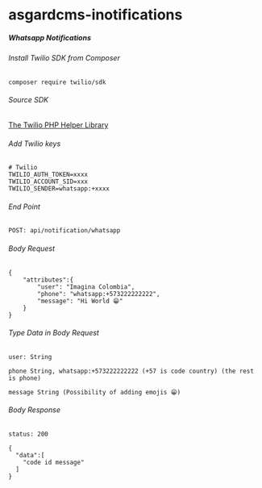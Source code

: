 # asgardcms-inotifications

##### Whatsapp Notifications 

###### Install Twilio SDK from Composer

```
composer require twilio/sdk
```

###### Source SDK
[The Twilio PHP Helper Library](https://www.twilio.com/docs/libraries/php)


###### Add Twilio keys
```ssh
# Twilio
TWILIO_AUTH_TOKEN=xxxx
TWILIO_ACCOUNT_SID=xxx
TWILIO_SENDER=whatsapp:+xxxx 
```

###### End Point
```
POST: api/notification/whatsapp
```

###### Body Request

```ssh
{
	"attributes":{
		"user": "Imagina Colombia",
		"phone": "whatsapp:+573222222222",
		"message": "Hi World 😁"
	}
}
```

###### Type Data in Body Request

```
user: String
```

```
phone String, whatsapp:+573222222222 (+57 is code country) (the rest is phone) 
```

```
message String (Possibility of adding emojis 😁)
```

###### Body Response

```
status: 200
```

```ssh
{
  "data":[
    "code id message"
  ]
}
```
